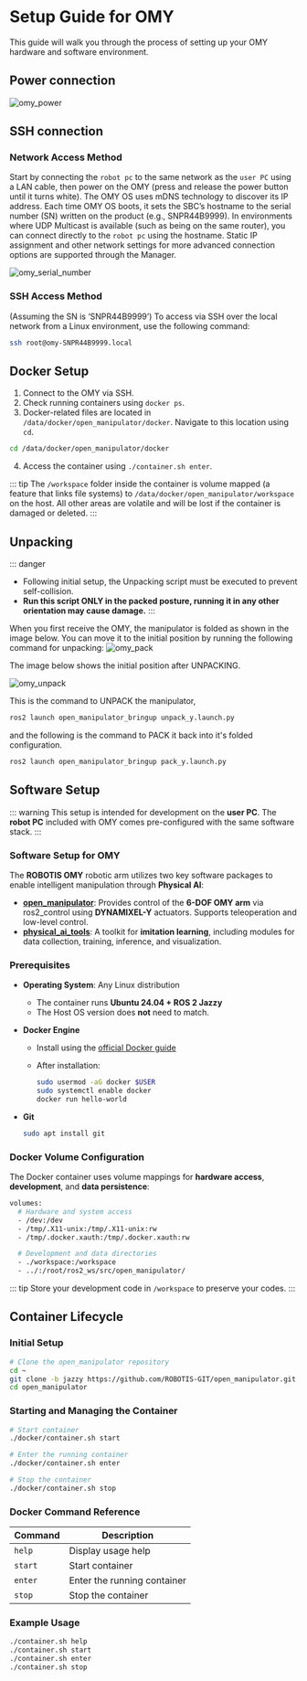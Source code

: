 # Setup Guide for OMY

This guide will walk you through the process of setting up your OMY hardware and software environment.

## Power connection
![omy_power](/setup_guide/omy/omy_power.png)

## SSH connection

### Network Access Method
Start by connecting the `robot pc` to the same network as the `user PC` using a LAN cable, then power on the OMY (press and release the power button until it turns white). The OMY OS uses mDNS technology to discover its IP address.
Each time OMY OS boots, it sets the SBC’s hostname to the serial number (SN) written on the product (e.g., SNPR44B9999).
In environments where UDP Multicast is available (such as being on the same router), you can connect directly to the `robot pc` using the hostname. Static IP assignment and other network settings for more advanced connection options are supported through the Manager.

![omy_serial_number](/setup_guide/omy/omy_serial_number.png)

### SSH Access Method
(Assuming the SN is ‘SNPR44B9999’)
To access via SSH over the local network from a Linux environment, use the following command:
```bash
ssh root@omy-SNPR44B9999.local
```

## Docker Setup
1. Connect to the OMY via SSH.
2. Check running containers using `docker ps`.
3. Docker-related files are located in `/data/docker/open_manipulator/docker`. Navigate to this location using `cd`.
```bash
cd /data/docker/open_manipulator/docker
```
4. Access the container using `./container.sh enter`.

::: tip
The `/workspace` folder inside the container is volume mapped (a feature that links file systems) to `/data/docker/open_manipulator/workspace` on the host. All other areas are volatile and will be lost if the container is damaged or deleted.
:::


## Unpacking

::: danger
- Following initial setup, the Unpacking script must be executed to prevent self-collision.
- **Run this script ONLY in the packed posture, running it in any other orientation may cause damage.**
:::

When you first receive the OMY, the manipulator is folded as shown in the image below.
You can move it to the initial position by running the following command for unpacking:
![omy_pack](/setup_guide/omy/omy_pack.png)

The image below shows the initial position after UNPACKING.

![omy_unpack](/setup_guide/omy/omy_unpack.png)

This is the command to UNPACK the manipulator,
```bash
ros2 launch open_manipulator_bringup unpack_y.launch.py
```

and the following is the command to PACK it back into it's folded configuration.
```bash
ros2 launch open_manipulator_bringup pack_y.launch.py
```

## Software Setup
::: warning
This setup is intended for development on the **user PC**. The **robot PC** included with OMY comes pre-configured with the same software stack.
:::

### Software Setup for OMY

The **ROBOTIS OMY** robotic arm utilizes two key software packages to enable intelligent manipulation through **Physical AI**:

- **[open_manipulator](https://github.com/ROBOTIS-GIT/open_manipulator)**: Provides control of the **6-DOF OMY arm** via ros2_control using **DYNAMIXEL-Y** actuators. Supports teleoperation and low-level control.
- **[physical_ai_tools](https://github.com/ROBOTIS-GIT/physical_ai_tools)**: A toolkit for **imitation learning**, including modules for data collection, training, inference, and visualization.

### Prerequisites

* **Operating System**: Any Linux distribution

  * The container runs **Ubuntu 24.04 + ROS 2 Jazzy**
  * The Host OS version does **not** need to match.

* **Docker Engine**

  * Install using the [official Docker guide](https://docs.docker.com/engine/install/)
  * After installation:

    ```bash
    sudo usermod -aG docker $USER
    sudo systemctl enable docker
    docker run hello-world
    ```

* **Git**

  ```bash
  sudo apt install git
  ```

### Docker Volume Configuration

The Docker container uses volume mappings for **hardware access**, **development**, and **data persistence**:

```bash
volumes:
  # Hardware and system access
  - /dev:/dev
  - /tmp/.X11-unix:/tmp/.X11-unix:rw
  - /tmp/.docker.xauth:/tmp/.docker.xauth:rw

  # Development and data directories
  - ./workspace:/workspace
  - ../:/root/ros2_ws/src/open_manipulator/
```

::: tip
Store your development code in `/workspace` to preserve your codes.
:::

## Container Lifecycle

### Initial Setup

```bash
# Clone the open_manipulator repository
cd ~
git clone -b jazzy https://github.com/ROBOTIS-GIT/open_manipulator.git
cd open_manipulator
```

### Starting and Managing the Container

```bash
# Start container
./docker/container.sh start

# Enter the running container
./docker/container.sh enter

# Stop the container
./docker/container.sh stop
```

### Docker Command Reference

| Command            | Description                    |
| ------------------ | ------------------------------ |
| `help`             | Display usage help             |
| `start`    | Start container     |
| `enter`            | Enter the running container    |
| `stop`             | Stop the container             |

### Example Usage

```bash
./container.sh help
./container.sh start
./container.sh enter
./container.sh stop
```
